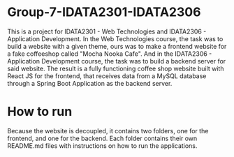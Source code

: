 # Group-7-IDATA2301-IDATA2306

This is a project for IDATA2301 - Web Technologies and IDATA2306 - Application Development. In the Web Technologies course, the task was to build a website with a given theme, ours was to make a frontend website for a fake coffeeshop called "Mocha Nooka Cafe". And in the IDATA2306 - Application Development course, the task was to build a backend server for said website. The result is a fully functioning coffee shop website built with React JS for the frontend, that receives data from a MySQL database through a Spring Boot Application as the backend server.

# How to run
Because the website is decoupled, it contains two folders, one for the frontend, and one for the backend. Each folder contains their own README.md files with instructions on how to run the applications.
